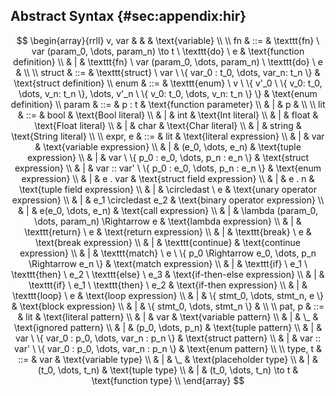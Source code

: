 ## Abstract Syntax {#sec:appendix:hir}
$$
\begin{array}{rrll}
v, var & & & \text{variable} \\
\\
fn & ::= & \texttt{fn} \ var (param_0, \dots, param_n) \to t \ \texttt{do} \ e & \text{function definition} \\
   &   | & \texttt{fn} \ var (param_0, \dots, param_n)       \ \texttt{do} \ e &                            \\
\\
struct & ::= & \texttt{struct} \ var \ \{ var_0 : t_0, \dots, var_n: t_n \} & \text{struct definition}
\\
enum & ::= & \texttt{enum} \ v \ \{ 
    v'_0 \ \{ v_0: t_0, \dots, v_n: t_n \},
    \dots,
    v'_n \ \{ v_0: t_0, \dots, v_n: t_n \}
\} & \text{enum definition}
\\
param & ::= & p : t & \text{function parameter} \\
      &   | & p     &                           \\ 
\\
lit & ::= & bool   & \text{Bool literal}   \\
    &   | & int    & \text{Int literal}    \\
    &   | & float  & \text{Float literal}  \\
    &   | & char   & \text{Char literal}   \\
    &   | & string & \text{String literal} \\
\\
expr, e & ::= & lit                                                                   & \text{literal expression} \\
  &   | & var                                                                         & \text{variable expression} \\
  &   | & (e_0, \dots, e_n)                                                           & \text{tuple expression} \\
  &   | & var \ \{ p_0 : e_0, \dots, p_n : e_n \}                                     & \text{struct expression} \\
  &   | & var :: var' \ \{ p_0 : e_0, \dots, p_n : e_n \}                             & \text{enum expression} \\
  &   | & e . var                                                                     & \text{struct field expression} \\
  &   | & e . n                                                                       & \text{tuple field expression} \\
  &   | & \circledast \ e                                                             & \text{unary operator expression} \\
  &   | & e_1 \circledast e_2                                                         & \text{binary operator expression} \\
  &   | & e(e_0, \dots, e_n)                                                          & \text{call expression} \\
  &   | & \lambda (param_0, \dots, param_n) \Rightarrow e                             & \text{lambda expression} \\
  &   | & \texttt{return} \ e                                                         & \text{return expression} \\
  &   | & \texttt{break} \ e                                                          & \text{break expression} \\
  &   | & \texttt{continue}                                                           & \text{continue expression} \\
  &   | & \texttt{match} \ e \ \{ p_0 \Rightarrow e_0, \dots, p_n \Rightarrow e_n \}  & \text{match expression} \\
  &   | & \texttt{if} \ e_1 \ \texttt{then} \ e_2 \ \texttt{else} \ e_3               & \text{if-then-else expression} \\
  &   | & \texttt{if} \ e_1 \ \texttt{then} \ e_2                                     & \text{if-then expression} \\
  &   | & \texttt{loop} \ e                                                           & \text{loop expression} \\
  &   | & \{ stmt_0, \dots, stmt_n, e \}                                              & \text{block expression} \\
  &   | & \{ stmt_0, \dots, stmt_n \}                                                 &  \\
\\
pat, p & ::= & lit                                              & \text{literal pattern}    \\
  &   | & var                                                   & \text{variable pattern}   \\
  &   | & \_                                                    & \text{ignored pattern}    \\
  &   | & (p_0, \dots, p_n)                                     & \text{tuple pattern}      \\
  &   | & var \ \{ var_0 : p_0, \dots, var_n : p_n \}           & \text{struct pattern}     \\
  &   | & var :: var' \ \{ var_0 : p_0, \dots, var_n : p_n \}   & \text{enum pattern}       \\
\\
type, t & ::= & var                 & \text{variable type}      \\
  &   | & \_                        & \text{placeholder type}   \\
  &   | & (t_0, \dots, t_n)         & \text{tuple type}         \\
  &   | & (t_0, \dots, t_n) \to t   & \text{function type}      \\
\end{array}
$$


